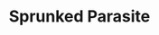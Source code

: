 ---
slug: sprunked-parasite
title: Sprunked Parasite
description: "Sprunked Parasite is an exciting online game. Play for free directly in your browser!"
icon: /images/new_mods/Sprunked Parasite.png
url: https://wowtbc.net/sprunkin/sprunked-parasite/index.html
previewImage: /images/new_mods/Sprunked Parasite.png
type: new mods

# SEO配置
seo:
  title: "Sprunked Parasite - Play Free Online Game | Fun Browser Games"
  description: "Sprunked Parasite - Play this fun online game for free in your browser. No download required!"
  ogImage: "/images/new_mods/Sprunked Parasite.png"
  keywords: "sprunked-parasite, online game, browser game, free game, new mods game, play online"

videoUrls:
  - https://www.youtube.com/embed/example1
  - https://www.youtube.com/embed/example2

whyPlay:
  title: "Why Play Sprunked Parasite?"
  items:
    - "Immersive Gameplay: Sprunked Parasite offers an engaging and immersive gaming experience that will keep you entertained for hours"
    - "Challenging Levels: Test your skills with increasingly difficult challenges and obstacles"
    - "Beautiful Graphics: Enjoy stunning visuals and smooth animations that bring the game world to life"
    - "Regular Updates: New content and features are added regularly to keep the game fresh and exciting"
    - "Free to Play: Experience all the fun without spending a penny"
    - "Community Features: Connect with other players, share strategies, and compete for high scores"
    - "Cross-Platform: Play on any device with a web browser, no downloads required"

features:
  title: "Key Features of Sprunked Parasite"
  image: "/images/new_mods/Sprunked Parasite.png"
  items:
    - "Intuitive Controls: Easy to learn controls make Sprunked Parasite accessible for players of all skill levels"
    - "Multiple Game Modes: Enjoy various gameplay options that provide different challenges and experiences"
    - "Character Customization: Personalize your gaming experience with unique characters and items"
    - "Achievement System: Complete special tasks to earn rewards and recognition"
    - "Leaderboards: Compete with players worldwide and see who can achieve the highest scores"

characteristics:
  title: "Game Characteristics"
  image: "/images/new_mods/Sprunked Parasite.png"
  items:
    - "Genre: New mods game with elements of strategy and skill"
    - "Difficulty: Suitable for both casual gamers and those seeking a challenge"
    - "Play Time: Quick sessions or extended gameplay, depending on your preference"
    - "Art Style: Vibrant and engaging visuals that enhance the gaming experience"
    - "Sound Design: Immersive audio that complements the gameplay perfectly"

info: "Sprunked Parasite is an exciting online game that offers players a unique and engaging gaming experience. With its intuitive controls, stunning visuals, and challenging gameplay, Sprunked Parasite provides hours of entertainment for players of all ages and skill levels. Whether you're looking for a quick gaming session during a break or an extended play session, Sprunked Parasite delivers an immersive experience that will keep you coming back for more. The game features multiple levels of increasing difficulty, ensuring that players are constantly challenged as they progress. With regular updates adding new content and features, Sprunked Parasite remains fresh and exciting, providing endless entertainment options for its growing community of players."

howToPlayIntro: "Welcome to Sprunked Parasite! This guide will walk you through the basics and help you master the game. Whether you're a beginner or looking to improve your skills, these tips and instructions will enhance your gaming experience."

howToPlaySteps:
  - title: "Getting Started"
    description: "Begin your Sprunked Parasite adventure by familiarizing yourself with the controls. Use your keyboard or mouse to navigate through the game interface. The tutorial will guide you through the basic mechanics and help you understand the objectives."
  - title: "Understanding the Objectives"
    description: "In Sprunked Parasite, your main goal is to progress through levels by completing specific objectives. Each level presents unique challenges that require different strategies and approaches."
  - title: "Mastering the Controls"
    description: "Practice using the controls to improve your precision and reaction time. Sprunked Parasite requires quick reflexes and strategic thinking to overcome obstacles and defeat opponents."
  - title: "Utilizing Power-ups"
    description: "Collect power-ups throughout the game to enhance your abilities and overcome difficult challenges. Each power-up offers unique advantages that can be crucial for success."
  - title: "Developing Strategies"
    description: "As you progress in Sprunked Parasite, develop effective strategies for different scenarios. Analyze patterns, anticipate challenges, and adapt your approach to maximize your performance."

faq:
  title: "Frequently Asked Questions about Sprunked Parasite"
  items:
    - question: "Is Sprunked Parasite free to play?"
      answer: "Yes, Sprunked Parasite is completely free to play directly in your web browser. No downloads or purchases are required to enjoy the full game experience."
    - question: "Can I play Sprunked Parasite on mobile devices?"
      answer: "Yes, Sprunked Parasite is optimized for both desktop and mobile play. You can enjoy the game on any device with a web browser and internet connection."
    - question: "Are there any in-game purchases?"
      answer: "While Sprunked Parasite is free to play, there may be optional in-game purchases available for cosmetic items or additional features that don't affect core gameplay."
    - question: "How often is Sprunked Parasite updated?"
      answer: "The developers regularly update Sprunked Parasite with new content, features, and improvements based on player feedback and game performance."
    - question: "Can I play Sprunked Parasite offline?"
      answer: "Currently, Sprunked Parasite requires an internet connection to play as it's a browser-based online game."
    - question: "Is Sprunked Parasite suitable for children?"
      answer: "Yes, Sprunked Parasite is designed to be family-friendly and suitable for players of all ages."
    - question: "How do I report bugs or issues?"
      answer: "If you encounter any problems while playing Sprunked Parasite, you can report them through the game's support page or contact the developers directly through their website."
    - question: "Still Have Questions?"
      answer: "If you have additional questions about Sprunked Parasite that aren't covered in this FAQ, please visit our support center or contact our customer service team for assistance."
---